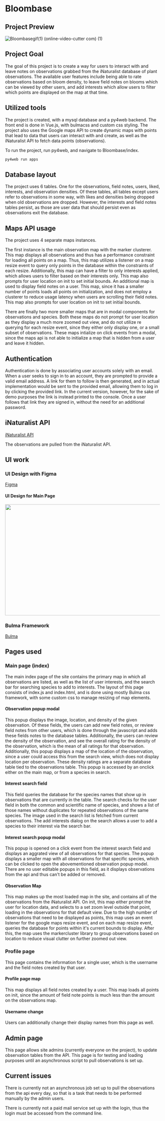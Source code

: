 # Bloombase
## Project Preview
![Bloombasegif(1) (online-video-cutter com) (1)](https://github.com/BloomBase183/BloomBase/assets/70651849/bd74acb4-d46f-40de-9035-95613b505c83)
## Project Goal
The goal of this project is to create a way for users to interact with and leave notes on observations grabbed from the iNaturalist database of plant observations. The available user features include being able to rate observations based on bloom density, to leave field notes on blooms which can be viewed by other users, and add interests which allow users to filter which points are displayed on the map at that time.
## Utilized tools
The project is created, with a mysql database and a py4web backend. The front end is done in Vue.js, with bulmacss and custom css styling. The project also uses the Google maps API to create dynamic maps with points that lead to data that users can interact with and create, as well as the iNaturalist API to fetch data points (observations).


To run the project, run py4web, and navigate to Bloombase/index.
```sh
py4web run apps
```


## Database layout
The project uses 6 tables. One for the observations, field notes, users, liked, interests, and observation densities. Of these tables, all tables except users refer to observations in some way, with likes and densities being dropped when old observations are dropped. However, the interests and field notes tables persist, as those are user data that should persist even as observations exit the database.


## Maps API usage
The project uses 4 separate maps instances.

The first instance is the main observation map with the marker clusterer. This map displays all observations and thus has a performance constraint for loading all points on a map. Thus, this map utilizes a listener on a map resize event to query only points in the database within the constraints of each resize. Additionally, this map can have a filter to only interests applied, which allows users to filter based on their interests only. This map also prompts for user location on init to set initial bounds.
An additional map is used to display field notes on a user. This map, since it has a smaller number of points loads all points on initialization, and does not employ a clusterer to reduce usage latency when users are scrolling their field notes. This map also prompts for user location on init to set initial bounds.


There are finally two more smaller maps that are in modal components for observations and species. Both these maps do not prompt for user location as they display a much more zoomed out view, and do not utilize re querying for each resize event, since they either only display one, or a small subset of observations. These maps intialize on click events from a modal, since the maps api is not able to initialize a map that is hidden from a user and leave it hidden.


## Authentication
Authentication is done by associating user accounts solely with an email. When a user seeks to sign in to an account, they are prompted to provide a valid email address. A link for them to follow is then generated, and in actual implementation would be sent to the provided email, allowing them to log in by clicking the provided link. In the current version, however, for the sake of demo purposes the link is instead printed to the console. Once a user follows that link they are signed in, without the need for an additional password.

## iNaturalist API
[iNaturalist API](https://api.inaturalist.org/v1/docs/)

The observations are pulled from the iNaturalist API.

## UI work
### UI Design with Figma
[Figma](https://www.figma.com/)
#### UI Design for Main Page
<img src="https://github.com/BloomBase183/BloomBase/assets/70651849/35d2bfc7-d86d-488d-8b50-107cf7d8eb4f" width="650" height="360">

### Bulma Framework
[Bulma](https://bulma.io/documentation/)

## Pages used
### Main page (index)


The main index page of the site contains the primary map in which all observations are listed, as well as the list of user interests, and the search bar for searching species to add to interests.
The layout of this page consists of index.js and index.html, and is done using mostly Bulma css framework, with some custom css to manage resizing of map elements.


#### Observation popup modal
This popup displays the image, location, and density of the given observation. Of these fields, the users can add new field notes, or review field notes from other users, which is done through the javascript and adds these fields notes to the database tables. Additionally, the users can review the density of the observation, and see the overall rating for the density of the observation, which is the mean of all ratings for that observation. Additionally, this popup displays a map of the location of the observation, since a user could access this from the search view, which does not display location per observation. These density ratings are a separate database table tied to the observations table. This popup is accessed by an onclick either on the main map, or from a species in search.


#### Interest search field
This field queries the database for the species names that show up in observations that are currently in the table. The search checks for the user field in both the common and scientific name of species, and shows a list of those names without duplicates for repeated observations of the same species. The image used in the search list is fetched from current observations. The add interests dialog on the search allows a user to add a species to their interest via the search bar.




#### Interest search popup modal
This popup is opened on a click event from the interest search field and displays an aggrated view of all observations for that species. The popup displays a smaller map with all observations for that specific species, which can be clicked to open the abovementioned observation popup model. There are no user editable popups in this field, as it displays observations from the api and thus can't be added or removed.



#### Observation Map
This map makes up the most loaded map in the site, and contains all of the observations from the iNaturalist API. On init, this map either prompt the user for location data, and selects to a set zoom level outside that point, loading in the observations for that default view.  Due to the high number of observations that need to be displayed as points, this map uses an event listener for the google maps resize event, and on each map resize event, queries the database for points within it's current bounds to display. After this, the map uses the markercluster library to group observations based on location to reduce visual clutter on further zoomed out view.


### Profile page
This page contains the information for a single user, which is the username and the field notes created by that user.


#### Profile page map
This map displays all field notes created by a user. This map loads all points on init, since the amount of field note points is much less than the amount on the observations map.


#### Username change
Users can additionally change their display names from this page as well.


## Admin page
This page allows site admins (currently everyone on the project), to update observation tables from the API. This page is for testing and loading purposes until an asynchronous script to pull observations is set up.


## Current issues
There is currently not an asynchronous job set up to pull the observations from the api every day, so that is a task that needs to be performed manually by the admin users.

There is currently not a paid mail service set up with the login, thus the login must be accessed from the command line.
